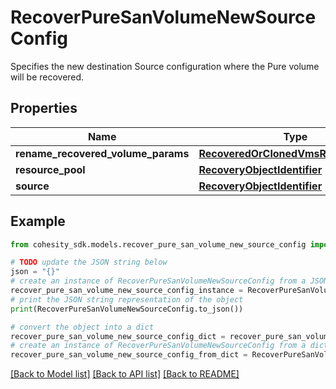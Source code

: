 # RecoverPureSanVolumeNewSourceConfig

Specifies the new destination Source configuration where the Pure volume will be recovered.

## Properties

Name | Type | Description | Notes
------------ | ------------- | ------------- | -------------
**rename_recovered_volume_params** | [**RecoveredOrClonedVmsRenameConfig**](RecoveredOrClonedVmsRenameConfig.md) |  | [optional] 
**resource_pool** | [**RecoveryObjectIdentifier**](RecoveryObjectIdentifier.md) |  | [optional] 
**source** | [**RecoveryObjectIdentifier**](RecoveryObjectIdentifier.md) |  | 

## Example

```python
from cohesity_sdk.models.recover_pure_san_volume_new_source_config import RecoverPureSanVolumeNewSourceConfig

# TODO update the JSON string below
json = "{}"
# create an instance of RecoverPureSanVolumeNewSourceConfig from a JSON string
recover_pure_san_volume_new_source_config_instance = RecoverPureSanVolumeNewSourceConfig.from_json(json)
# print the JSON string representation of the object
print(RecoverPureSanVolumeNewSourceConfig.to_json())

# convert the object into a dict
recover_pure_san_volume_new_source_config_dict = recover_pure_san_volume_new_source_config_instance.to_dict()
# create an instance of RecoverPureSanVolumeNewSourceConfig from a dict
recover_pure_san_volume_new_source_config_from_dict = RecoverPureSanVolumeNewSourceConfig.from_dict(recover_pure_san_volume_new_source_config_dict)
```
[[Back to Model list]](../README.md#documentation-for-models) [[Back to API list]](../README.md#documentation-for-api-endpoints) [[Back to README]](../README.md)


